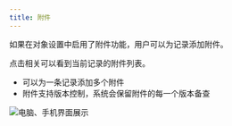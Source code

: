 ```yaml
---
title: 附件
---
```


如果在对象设置中启用了附件功能，用户可以为记录添加附件。

点击相关可以看到当前记录的附件列表。
- 可以为一条记录添加多个附件
- 附件支持版本控制，系统会保留附件的每一个版本备查

![电脑、手机界面展示](assets/car_object.png)
